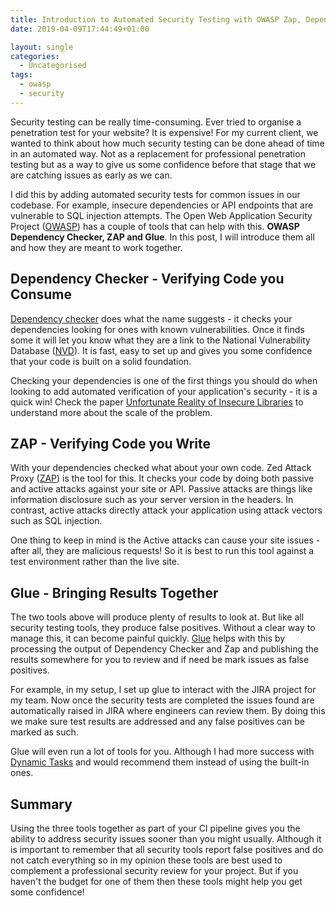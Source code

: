 ```yaml
---
title: Introduction to Automated Security Testing with OWASP Zap, Dependency Checker and Glue.
date: 2019-04-09T17:44:49+01:00

layout: single
categories:
  - Uncategorised
tags:
  - owasp
  - security
---
```

Security testing can be really time-consuming. Ever tried to organise a penetration test for your website? It is expensive! For my current client, we wanted to think about how much security testing can be done ahead of time in an automated way. Not as a replacement for professional penetration testing but as a way to give us some confidence before that stage that we are catching issues as early as we can.

I did this by adding automated security tests for common issues in our codebase. For example, insecure dependencies or API endpoints that are vulnerable to SQL injection attempts. The Open Web Application Security Project (<a rel="noreferrer noopener" aria-label=" (opens in a new tab)" href="https://www.owasp.org/index.php/Main_Page" target="_blank">OWASP</a>) has a couple of tools that can help with this. **OWASP Dependency Checker, ZAP and Glue**. In this post, I will introduce them all and how they are meant to work together.

## Dependency Checker - Verifying Code you Consume

<a href="https://www.owasp.org/index.php/OWASP_Dependency_Check" target="_blank" rel="noreferrer noopener" aria-label=" (opens in a new tab)">Dependency checker</a> does what the name suggests - it checks your dependencies looking for ones with known vulnerabilities. Once it finds some it will let you know what they are a link to the National Vulnerability Database (<a rel="noreferrer noopener" aria-label=" (opens in a new tab)" href="https://nvd.nist.gov/" target="_blank">NVD</a>). It is fast, easy to set up and gives you some confidence that your code is built on a solid foundation.

Checking your dependencies is one of the first things you should do when looking to add automated verification of your application's security - it is a quick win! Check the paper <a href="https://cdn2.hubspot.net/hub/203759/file-1100864196-pdf/docs/Contrast_-_Insecure_Libraries_2014.pdf" target="_blank" rel="noreferrer noopener" aria-label=" (opens in a new tab)">Unfortunate Reality of Insecure Libraries</a> to understand more about the scale of the problem.

## ZAP - Verifying Code you Write

With your dependencies checked what about your own code. Zed Attack Proxy (<a rel="noreferrer noopener" aria-label=" (opens in a new tab)" href="https://www.owasp.org/index.php/OWASP_Zed_Attack_Proxy_Project" target="_blank">ZAP</a>) is the tool for this. It checks your code by doing both passive and active attacks against your site or API. Passive attacks are things like information disclosure such as your server version in the headers. In contrast, active attacks directly attack your application using attack vectors such as SQL injection.

One thing to keep in mind is the Active attacks can cause your site issues - after all, they are malicious requests! So it is best to run this tool against a test environment rather than the live site.

## Glue - Bringing Results Together

The two tools above will produce plenty of results to look at. But like all security testing tools, they produce false positives. Without a clear way to manage this, it can become painful quickly. <a rel="noreferrer noopener" aria-label=" (opens in a new tab)" href="https://www.owasp.org/index.php/OWASP_Glue_Tool_Project" target="_blank">Glue</a> helps with this by processing the output of Dependency Checker and Zap and publishing the results somewhere for you to review and if need be mark issues as false positives.

For example, in my setup, I set up glue to interact with the JIRA project for my team. Now once the security tests are completed the issues found are automatically raised in JIRA where engineers can review them. By doing this we make sure test results are addressed and any false positives can be marked as such.

Glue will even run a lot of tools for you. Although I had more success with [Dynamic Tasks](https://github.com/OWASP/glue/blob/master/docs/dynamic_task.md) and would recommend them instead of using the built-in ones. 

## Summary

Using the three tools together as part of your CI pipeline gives you the ability to address security issues sooner than you might usually. Although it is important to remember that all security tools report false positives and do not catch everything so in my opinion these tools are best used to complement a professional security review for your project. But if you haven't the budget for one of them then these tools might help you get some confidence!